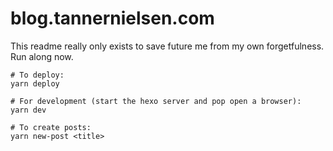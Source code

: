 # blog.tannernielsen.com
This readme really only exists to save future me from my own forgetfulness.  Run along now.

```
# To deploy:
yarn deploy

# For development (start the hexo server and pop open a browser):
yarn dev

# To create posts:
yarn new-post <title>
```
